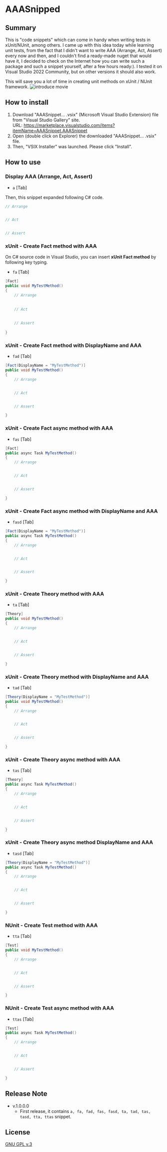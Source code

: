 # AAASnipped

## Summary

This is "code snippets" which can come in handy when writing tests in xUnit/NUnit, among others. I came up with this idea today while learning unit tests, from the fact that I didn't want to write AAA (Arrange, Act, Assert) every now and then, and I couldn't find a ready-made nuget that would have it, I decided to check on the Internet how you can write such a package and such a snippet yourself, after a few hours ready:). 
I tested it on Visual Studio 2022 Community, but on other versions it should also work.

This will save you a lot of time in creating unit methods on xUnit / NUnit framework.
![introduce movie](https://github.com/Tajko725/AAASnippet/blob/d83c3c45bda606ea661def69617a69af5a0736e1/AAASnippet/Assets/Demo.gif)

## How to install

1. Download "AAASnippet... .vsix" (Microsoft Visual Studio Extension) file from "Visual Studio Gallery" site.  
URL: https://marketplace.visualstudio.com/items?itemName=AAASnippet.AAASnippet
2. Open (double click on Explorer) the downloaded "AAASnippet... .vsix" file.
3. Then, "VSIX Installer" was launched. Please click "Install".

## How to use

### Display AAA (Arrange, Act, Assert)

- `a` [Tab]

Then, this snippet expanded following C# code.

```csharp
// Arrange


// Act


// Assert

```
### xUnit - Create Fact method with AAA

On C# source code in Visual Studio, you can insert **xUnit Fact method** by following key typing.

- `fa` [Tab]  

```csharp
[Fact]
public void MyTestMethod()
{
    // Arrange
    
    
    // Act
    
    
    // Assert
    
}
```

### xUnit - Create Fact method with DisplayName and AAA
- `fad` [Tab]

```csharp
[Fact(DisplayName = "MyTestMethod")]
public void MyTestMethod()
{
    // Arrange


    // Act


    // Assert

}
```

### xUnit - Create Fact async method with AAA
- `fas` [Tab]

```csharp
[Fact]
public async Task MyTestMethod()
{
    // Arrange


    // Act


    // Assert

}
```

### xUnit - Create Fact async method with DisplayName and AAA
- `fasd` [Tab]

```csharp
[Fact(DisplayName = "MyTestMethod")]
public async Task MyTestMethod()
{
    // Arrange


    // Act


    // Assert

}
```

### xUnit - Create Theory method with AAA
- `ta` [Tab]

```csharp
[Theory]
public void MyTestMethod()
{
    // Arrange


    // Act


    // Assert

}
```

### xUnit - Create Theory method with DisplayName and AAA
- `tad` [Tab]

```csharp
[Theory(DisplayName = "MyTestMethod")]
public void MyTestMethod()
{
    // Arrange


    // Act


    // Assert

}
```

### xUnit - Create Theory async method with AAA
- `tas` [Tab]

```csharp
[Theory]
public async Task MyTestMethod()
{
    // Arrange


    // Act


    // Assert

}
```

### xUnit - Create Theory async method DisplayName and AAA
- `tasd` [Tab]

```csharp
[Theory(DisplayName = "MyTestMethod")]
public async Task MyTestMethod()
{
    // Arrange


    // Act


    // Assert

}
```

### NUnit - Create Test method with AAA
- `tta` [Tab]

```csharp
[Test]
public void MyTestMethod()
{
    // Arrange


    // Act


    // Assert

}
```

### NUnit - Create Test async method with AAA
- `ttas` [Tab]

```csharp
[Test]
public async Task MyTestMethod()
{
    // Arrange


    // Act


    // Assert

}
```

## Release Note

- v.1.0.0.0
  - First release, it contains `a, fa, fad, fas, fasd, ta, tad, tas, tasd, tta, ttas` snippet.


## License

[GNU GPL v.3](LICENSE.txt)
